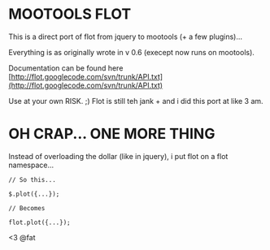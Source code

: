 MOOTOOLS FLOT
=============

This is a direct port of flot from jquery to mootools (+ a few plugins)...

Everything is as originally wrote in v 0.6 (execept now runs on mootools).

Documentation can be found here [http://flot.googlecode.com/svn/trunk/API.txt](http://flot.googlecode.com/svn/trunk/API.txt)

Use at your own RISK. ;) Flot is still teh jank + and i did this port at like 3 am.

OH CRAP... ONE MORE THING
=========================

Instead of overloading the dollar (like in jquery), i put flot on a flot namespace...

    // So this...

    $.plot({...});
   
    // Becomes

    flot.plot({...});


<3 @fat
